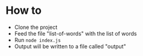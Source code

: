 # How to
- Clone the project 
- Feed the file "list-of-words" with the list of words
- Run `node index.js`
- Output will be written to a file called "output"